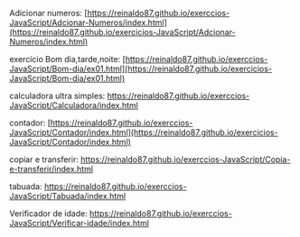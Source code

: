 Adicionar numeros: [https://reinaldo87.github.io/exerccios-JavaScript/Adcionar-Numeros/index.html](https://reinaldo87.github.io/exercicios-JavaScript/Adcionar-Numeros/index.html)

exercício Bom dia,tarde,noite: [https://reinaldo87.github.io/exerccios-JavaScript/Bom-dia/ex01.html](https://reinaldo87.github.io/exercicios-JavaScript/Bom-dia/ex01.html)

calculadora ultra simples: [https://reinaldo87.github.io/exerccios-JavaScript/Calculadora/index.html
](https://reinaldo87.github.io/exercicios-JavaScript/Calculadora/index.html)

contador: [https://reinaldo87.github.io/exerccios-JavaScript/Contador/index.html](https://reinaldo87.github.io/exercicios-JavaScript/Contador/index.html)

copiar e transferir: https://reinaldo87.github.io/exerccios-JavaScript/Copia-e-transferir/index.html

tabuada: https://reinaldo87.github.io/exerccios-JavaScript/Tabuada/index.html

Verificador de idade: https://reinaldo87.github.io/exerccios-JavaScript/Verificar-idade/index.html
